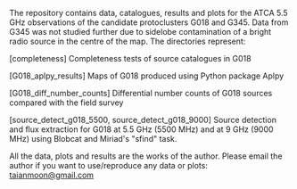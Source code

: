 The repository contains data, catalogues, results and plots for the ATCA 5.5 GHz observations of the candidate protoclusters G018 and G345. Data from G345 was not studied further due to sidelobe contamination of a bright radio source in the centre of the map. The directories represent:

[completeness] Completeness tests of source catalogues in G018

[G018_aplpy_results] Maps of G018 produced using Python package Aplpy

[G018_diff_number_counts] Differential number counts of G018 sources compared with the field survey

[source_detect_g018_5500, source_detect_g018_9000] Source detection and flux extraction for G018 at 5.5 GHz (5500 MHz) and at 9 GHz (9000 MHz) using Blobcat and Miriad's "sfind" task.


All the data, plots and results are the works of the author. Please email the author if you want to use/reproduce any data or plots: taianmoon@gmail.com

